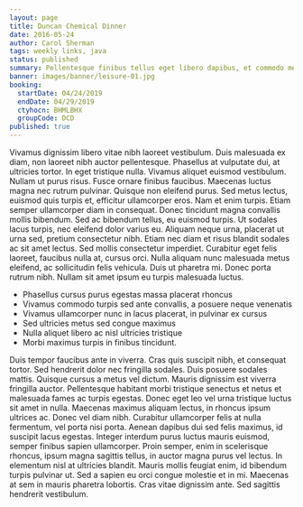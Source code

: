 ```yaml
---
layout: page
title: Duncan Chemical Dinner
date: 2016-05-24
author: Carol Sherman
tags: weekly links, java
status: published
summary: Pellentesque finibus tellus eget libero dapibus, et commodo metus.
banner: images/banner/leisure-01.jpg
booking:
  startDate: 04/24/2019
  endDate: 04/29/2019
  ctyhocn: BHMLBHX
  groupCode: DCD
published: true
---
```

Vivamus dignissim libero vitae nibh laoreet vestibulum. Duis malesuada ex diam, non laoreet nibh auctor pellentesque. Phasellus at vulputate dui, at ultricies tortor. In eget tristique nulla. Vivamus aliquet euismod vestibulum. Nullam ut purus risus. Fusce ornare finibus faucibus. Maecenas luctus magna nec rutrum pulvinar. Quisque non eleifend purus. Sed metus lectus, euismod quis turpis et, efficitur ullamcorper eros. Nam et enim turpis. Etiam semper ullamcorper diam in consequat. Donec tincidunt magna convallis mollis bibendum. Sed ac bibendum tellus, eu euismod turpis. Ut sodales lacus turpis, nec eleifend dolor varius eu.
Aliquam neque urna, placerat ut urna sed, pretium consectetur nibh. Etiam nec diam et risus blandit sodales ac sit amet lectus. Sed mollis consectetur imperdiet. Curabitur eget felis laoreet, faucibus nulla at, cursus orci. Nulla aliquam nunc malesuada metus eleifend, ac sollicitudin felis vehicula. Duis ut pharetra mi. Donec porta rutrum nibh. Nullam sit amet ipsum eu turpis malesuada luctus.

* Phasellus cursus purus egestas massa placerat rhoncus
* Vivamus commodo turpis sed ante convallis, a posuere neque venenatis
* Vivamus ullamcorper nunc in lacus placerat, in pulvinar ex cursus
* Sed ultricies metus sed congue maximus
* Nulla aliquet libero ac nisl ultricies tristique
* Morbi maximus turpis in finibus tincidunt.

Duis tempor faucibus ante in viverra. Cras quis suscipit nibh, et consequat tortor. Sed hendrerit dolor nec fringilla sodales. Duis posuere sodales mattis. Quisque cursus a metus vel dictum. Mauris dignissim est viverra fringilla auctor. Pellentesque habitant morbi tristique senectus et netus et malesuada fames ac turpis egestas. Donec eget leo vel urna tristique luctus sit amet in nulla. Maecenas maximus aliquam lectus, in rhoncus ipsum ultrices ac.
Donec vel diam nibh. Curabitur ullamcorper felis at nulla fermentum, vel porta nisi porta. Aenean dapibus dui sed felis maximus, id suscipit lacus egestas. Integer interdum purus luctus mauris euismod, semper finibus sapien ullamcorper. Proin semper, enim in scelerisque rhoncus, ipsum magna sagittis tellus, in auctor magna purus vel lectus. In elementum nisl at ultricies blandit. Mauris mollis feugiat enim, id bibendum turpis pulvinar ut. Sed a sapien eu orci congue molestie et in mi. Maecenas at sem in mauris pharetra lobortis. Cras vitae dignissim ante. Sed sagittis hendrerit vestibulum.
